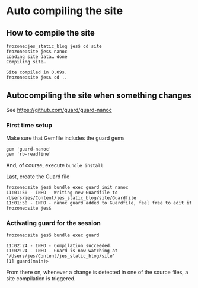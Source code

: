 # Auto compiling the site

## How to compile the site

	frozone:jes_static_blog jes$ cd site
	frozone:site jes$ nanoc
	Loading site data… done
	Compiling site…

	Site compiled in 0.09s.
	frozone:site jes$ cd ..
	
	
## Autocompiling the site when something changes

See https://github.com/guard/guard-nanoc

### First time setup

Make sure that Gemfile includes the guard gems

	gem 'guard-nanoc'
	gem 'rb-readline'

And, of course, execute `bundle install`

Last, create the Guard file

	frozone:site jes$ bundle exec guard init nanoc
	11:01:50 - INFO - Writing new Guardfile to /Users/jes/Content/jes_static_blog/site/Guardfile
	11:01:50 - INFO - nanoc guard added to Guardfile, feel free to edit it
	frozone:site jes$ 
	
### Activating guard for the session

	frozone:site jes$ bundle exec guard

	11:02:24 - INFO - Compilation succeeded.
	11:02:24 - INFO - Guard is now watching at '/Users/jes/Content/jes_static_blog/site'
	[1] guard(main)> 
	
From there on, whenever a change is detected in one of the source files, a site compilation is triggered.

	
	

